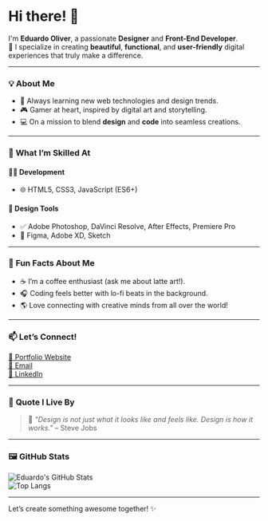 # Hi there! 👋  

I'm **Eduardo Oliver**, a passionate **Designer** and **Front-End Developer**.  
🎨 I specialize in creating **beautiful**, **functional**, and **user-friendly** digital experiences that truly make a difference.  

---

### 💡 **About Me**  
- 🌱 Always learning new web technologies and design trends.  
- 🎮 Gamer at heart, inspired by digital art and storytelling.  
- 💻 On a mission to blend **design** and **code** into seamless creations.  

---

### 🎯 **What I’m Skilled At**  
#### 👨‍💻 **Development**  
- 🌐 HTML5, CSS3, JavaScript (ES6+)  

#### 🎨 **Design Tools**  
- ✅ Adobe Photoshop, DaVinci Resolve, After Effects, Premiere Pro  
- 🎨 Figma, Adobe XD, Sketch  

---

### 🎉 **Fun Facts About Me**  
- ☕ I’m a coffee enthusiast (ask me about latte art!).  
- 🎧 Coding feels better with lo-fi beats in the background.  
- 🌎 Love connecting with creative minds from all over the world!  

---

### 📫 **Let’s Connect!**  
[💼 Portfolio Website](https://www.suro.com.br)  
[💌 Email](mailto:edu.oliver@suro.com.br)  
[🔗 LinkedIn](https://www.linkedin.com/in/eduolivr/)  

---

### 🌟 **Quote I Live By**  
> 🚀 *"Design is not just what it looks like and feels like. Design is how it works."* – Steve Jobs  

---

### 🖼️ **GitHub Stats**  
![Eduardo's GitHub Stats](https://github-readme-stats.vercel.app/api?username=eduoliver&show_icons=true&theme=radical)  
![Top Langs](https://github-readme-stats.vercel.app/api/top-langs/?username=eduoliver&layout=compact&theme=radical)  

---

Let’s create something awesome together! ✨
